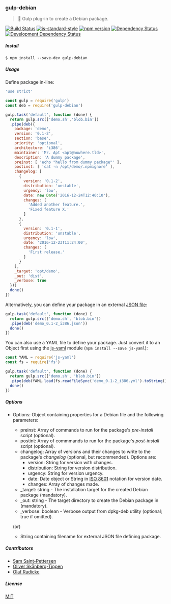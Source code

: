 ### gulp-debian
> :tropical_drink: Gulp plug-in to create a Debian package.

[![Build Status](https://travis-ci.org/stpettersens/gulp-debian.png?branch=master)](https://travis-ci.org/stpettersens/gulp-debian)
[![js-standard-style](https://img.shields.io/badge/code%20style-standard-brightgreen.svg)](https://github.com/feross/standard)
[![npm version](https://badge.fury.io/js/gulp-debian.svg)](http://npmjs.com/package/gulp-debian)
[![Dependency Status](https://david-dm.org/stpettersens/gulp-debian.png?theme=shields.io)](https://david-dm.org/stpettersens/gulp-debian) [![Development Dependency Status](https://david-dm.org/stpettersens/gulp-debian/dev-status.png?theme=shields.io)](https://david-dm.org/stpettersens/gulp-debian?type=dev)

##### Install

    $ npm install --save-dev gulp-debian

##### Usage

Define package in-line:

```js
'use strict'

const gulp = require('gulp')
const deb = require('gulp-debian')

gulp.task('default', function (done) {
  return gulp.src(['demo.sh','blob.bin'])
  .pipe(deb({
    package: 'demo',
    version: '0.1-2',
    section: 'base',
    priority: 'optional',
    architecture: 'i386',
    maintainer: 'Mr. Apt <apt@nowhere.tld>',
    description: 'A dummy package',
    preinst: [ 'echo "hello from dummy package"' ],
    postinst: [ 'cat -n /opt/demo/.npmignore' ],
    changelog: [
      {
        version: '0.1-2',
        distribution: 'unstable',
        urgency: 'low',
        date: new Date('2016-12-24T12:40:10'),
        changes: [
          'Added another feature.',
          'Fixed feature X.'
        ]
      },
      {
        version: '0.1-1',
        distribution: 'unstable',
        urgency: 'low',
        date: '2016-12-23T11:24:00',
        changes: [
          'First release.'
        ]
      }
    ],
    _target: 'opt/demo',
    _out: 'dist',
    _verbose: true
  }))
  done()
})
```

Alternatively, you can define your package in an external [JSON file](demo_0.1-2_i386.json):

```js
gulp.task('default', function (done) {
  return gulp.src(['demo.sh', 'blob.bin'])
  .pipe(deb('demo_0.1-2_i386.json'))
  done()
})
```

You can also use a YAML file to define your package. Just convert it to an Object first using
the [js-yaml](https://github.com/nodeca/js-yaml) module (`npm install --save js-yaml`):

```js
const YAML = require('js-yaml')
const fs = require('fs')

gulp.task('default', function (done) {
  return gulp.src(['demo.sh', 'blob.bin'])
  .pipe(deb(YAML.load(fs.readFileSync('demo_0.1-2_i386.yml').toString())))
  done()
})
```

##### Options

* Options: Object containing properties for a Debian file and the following parameters:
  	* preinst: Array of commands to run for the package's *pre-install* script (optional).
  	* postint: Array of commmands to run for the package's *post-install* script (optional).
  	* changelog: Array of versions and their changes to write to the package's *changelog* (optional, but recommended). Options are:
  		* version: String for version with changes.
  		* distribution: String for version distribution.
  		* urgency: String for version urgency.
  		* date: Date object or String in [ISO 8601](https://en.wikipedia.org/wiki/ISO_8601) notation for version date.
  		* changes: Array of changes made.
	* _target: string - The installation target for the created Debian package (mandatory).
	* _out: string - The target directory to create the Debian package in (mandatory).
	* _verbose: boolean - Verbose output from dpkg-deb utility (optional; true if omitted).

  (or)

  * String containing filename for external JSON file defining package.

##### Contributors

* [Sam Saint-Pettersen](https://github.com/stpettersens)
* [Oliver Skånberg-Tippen](https://github.com/oskanberg)
* [Olaf Radicke](https://github.com/OlafRadicke)


##### License

[MIT](https://opensource.org/licenses/MIT)
